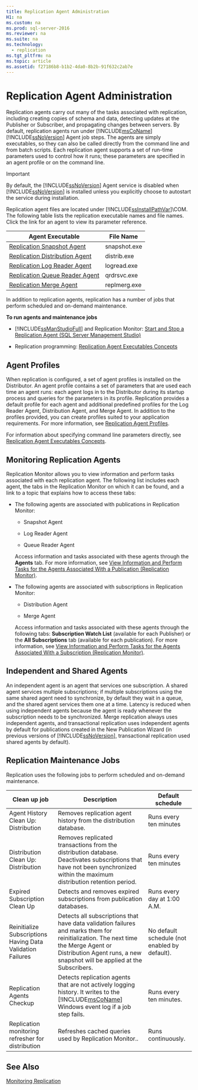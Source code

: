 ```yaml
---
title: Replication Agent Administration
H1: na
ms.custom: na
ms.prod: sql-server-2016
ms.reviewer: na
ms.suite: na
ms.technology: 
  - replication
ms.tgt_pltfrm: na
ms.topic: article
ms.assetid: f27186b8-b1b2-4da0-8b2b-91f632c2ab7e
---
```

# Replication Agent Administration
  Replication agents carry out many of the tasks associated with replication, including creating copies of schema and data, detecting updates at the Publisher or Subscriber, and propagating changes between servers. By default, replication agents run under [!INCLUDE[msCoName](../../Topics/TopicNameContainA/includes/msCoName_md.md)] [!INCLUDE[ssNoVersion](../../Topics/TopicNameContainA/includes/ssNoVersion_md.md)] Agent job steps. The agents are simply executables, so they can also be called directly from the command line and from batch scripts. Each replication agent supports a set of run-time parameters used to control how it runs; these parameters are specified in an agent profile or on the command line.  
  
> [!IMPORTANT]  
>  By default, the [!INCLUDE[ssNoVersion](../../Topics/TopicNameContainA/includes/ssNoVersion_md.md)] Agent service is disabled when [!INCLUDE[ssNoVersion](../../Topics/TopicNameContainA/includes/ssNoVersion_md.md)] is installed unless you explicitly choose to autostart the service during installation.  
  
 Replication agent files are located under [!INCLUDE[ssInstallPathVar](../../Topics/TopicNameContainA/includes/ssInstallPathVar_md.md)]\COM. The following table lists the replication executable names and file names. Click the link for an agent to view its parameter reference.  
  
|Agent Executable|File Name|  
|----------------------|---------------|  
|[Replication Snapshot Agent](../../Topics/TopicNameNotContainA/Replication-Snapshot-Agent.md)|snapshot.exe|  
|[Replication Distribution Agent](../../Topics/TopicNameNotContainA/Replication-Distribution-Agent.md)|distrib.exe|  
|[Replication Log Reader Agent](../../Topics/TopicNameNotContainA/Replication-Log-Reader-Agent.md)|logread.exe|  
|[Replication Queue Reader Agent](../../Topics/TopicNameNotContainA/Replication-Queue-Reader-Agent.md)|qrdrsvc.exe|  
|[Replication Merge Agent](../../Topics/TopicNameNotContainA/Replication-Merge-Agent.md)|replmerg.exe|  
  
 In addition to replication agents, replication has a number of jobs that perform scheduled and on-demand maintenance.  
  
 **To run agents and maintenance jobs**  
  
-   [!INCLUDE[ssManStudioFull](../../Topics/TopicNameContainA/includes/ssManStudioFull_md.md)] and Replication Monitor: [Start and Stop a Replication Agent &#40;SQL Server Management Studio&#41;](../../Topics/TopicNameContainA/Start-and-Stop-a-Replication-Agent--SQL-Server-Management-Studio-.md)  
  
-   Replication programming: [Replication Agent Executables Concepts](../Topic/Replication%20Agent%20Executables%20Concepts.md)  
  
## Agent Profiles  
 When replication is configured, a set of agent profiles is installed on the Distributor. An agent profile contains a set of parameters that are used each time an agent runs: each agent logs in to the Distributor during its startup process and queries for the parameters in its profile. Replication provides a default profile for each agent and additional predefined profiles for the Log Reader Agent, Distribution Agent, and Merge Agent. In addition to the profiles provided, you can create profiles suited to your application requirements. For more information, see [Replication Agent Profiles](../../Topics/TopicNameNotContainA/Replication-Agent-Profiles.md).  
  
 For information about specifying command line parameters directly, see [Replication Agent Executables Concepts](../Topic/Replication%20Agent%20Executables%20Concepts.md).  
  
## Monitoring Replication Agents  
 Replication Monitor allows you to view information and perform tasks associated with each replication agent. The following list includes each agent, the tabs in the Replication Monitor on which it can be found, and a link to a topic that explains how to access these tabs:  
  
-   The following agents are associated with publications in Replication Monitor:  
  
    -   Snapshot Agent  
  
    -   Log Reader Agent  
  
    -   Queue Reader Agent  
  
     Access information and tasks associated with these agents through the **Agents** tab. For more information, see [View Information and Perform Tasks for the Agents Associated With a Publication &#40;Replication Monitor&#41;](../../Topics/TopicNameContainA/View-Information-and-Perform-Tasks-for-the-Agents-Associated-With-a-Publication--Replication-Monitor-.md).  
  
-   The following agents are associated with subscriptions in Replication Monitor:  
  
    -   Distribution Agent  
  
    -   Merge Agent  
  
     Access information and tasks associated with these agents through the following tabs: **Subscription Watch List** (available for each Publisher) or the **All Subscriptions** tab (available for each publication). For more information, see [View Information and Perform Tasks for the Agents Associated With a Subscription &#40;Replication Monitor&#41;](../../Topics/TopicNameContainA/View-Information-and-Perform-Tasks-for-the-Agents-Associated-With-a-Subscription--Replication-Monitor-.md).  
  
## Independent and Shared Agents  
 An independent agent is an agent that services one subscription. A shared agent services multiple subscriptions; if multiple subscriptions using the same shared agent need to synchronize, by default they wait in a queue, and the shared agent services them one at a time. Latency is reduced when using independent agents because the agent is ready whenever the subscription needs to be synchronized. Merge replication always uses independent agents, and transactional replication uses independent agents by default for publications created in the New Publication Wizard (in previous versions of [!INCLUDE[ssNoVersion](../../Topics/TopicNameContainA/includes/ssNoVersion_md.md)], transactional replication used shared agents by default).  
  
## Replication Maintenance Jobs  
 Replication uses the following jobs to perform scheduled and on-demand maintenance.  
  
|Clean up job|Description|Default schedule|  
|------------------|-----------------|----------------------|  
|Agent History Clean Up: Distribution|Removes replication agent history from the distribution database.|Runs every ten minutes|  
|Distribution Clean Up: Distribution|Removes replicated transactions from the distribution database. Deactivates subscriptions that have not been synchronized within the maximum distribution retention period.|Runs every ten minutes|  
|Expired Subscription Clean Up|Detects and removes expired subscriptions from publication databases.|Runs every day at 1:00 A.M.|  
|Reinitialize Subscriptions Having Data Validation Failures|Detects all subscriptions that have data validation failures and marks them for reinitialization. The next time the Merge Agent or Distribution Agent runs, a new snapshot will be applied at the Subscribers.|No default schedule (not enabled by default).|  
|Replication Agents Checkup|Detects replication agents that are not actively logging history. It writes to the [!INCLUDE[msCoName](../../Topics/TopicNameContainA/includes/msCoName_md.md)] Windows event log if a job step fails.|Runs every ten minutes.|  
|Replication monitoring refresher for distribution|Refreshes cached queries used by Replication Monitor..|Runs continuously.|  
  
## See Also  
 [Monitoring Replication](../../Topics/TopicNameNotContainA/Monitoring-Replication.md)  
  
  